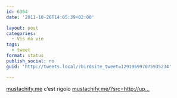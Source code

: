 ```yaml
---
id: 6364
date: '2011-10-26T14:05:39+02:00'

layout: post
categories:
  - Vis ma vie
tags:
  - tweet
format: status
publish_social: no
guid: 'http://tweets.local/?birdsite_tweet=129196997075935234'

---
```


[mustachify.me](http://mustachify.me) c’est rigolo [mustachify.me/?src=http://up…](http://mustachify.me/?src=http://upload.wikimedia.org/wikipedia/commons/thumb/3/3c/Nicolas_Sarkozy_(2008).jpg/220px-Nicolas_Sarkozy_(2008).jpg)
